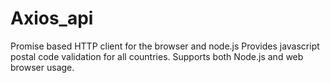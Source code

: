 # Axios_api
Promise based HTTP client for the browser and node.js
Provides javascript postal code validation for all countries. Supports both Node.js and web browser usage.

